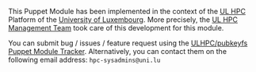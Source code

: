 This Puppet Module has been implemented in the context of the [UL HPC](http://hpc.uni.lu) Platform of the [University of Luxembourg](http://www.uni.lu).
More precisely, the [UL HPC Management Team](https://hpc.uni.lu/about/team.html#system-administrators) took care of this development for this module.

You can submit bug / issues / feature request using the [ULHPC/pubkeyfs Puppet Module Tracker](https://github.com/ULHPC/puppet-pubkeyfs/issues). 
Alternatively, you can contact them on the following email address: `hpc-sysadmins@uni.lu`





